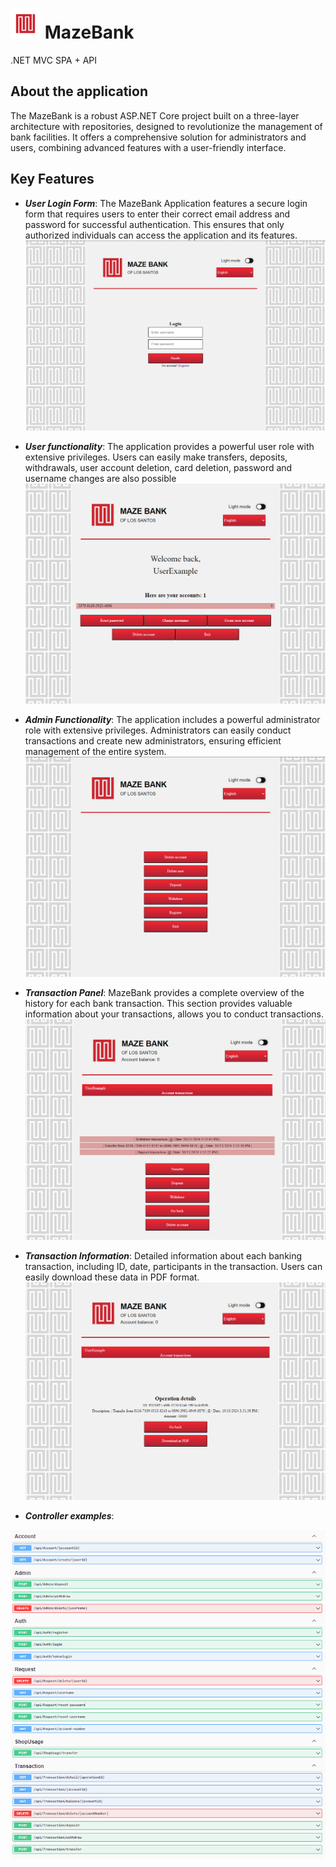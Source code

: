 # <img src="https://github.com/Okarpets/MazeBank/blob/main/BankProject/assets/icon-light.svg" alt="MazeFavico" width="48" height="48"> MazeBank
.NET MVC SPA + API

## About the application
The MazeBank is a robust ASP.NET Core project built on a three-layer architecture with repositories, designed to revolutionize the management of bank facilities. It offers a comprehensive solution for administrators and users, combining advanced features with a user-friendly interface.

## Key Features
* ***User Login Form***: The MazeBank Application features a secure login form that requires users to enter their correct email address and password for successful authentication. This ensures that only authorized individuals can access the application and its features.
![login_page](https://github.com/Okarpets/MazeBank/blob/main/BankProject/assets/login_page.png)

* ***User functionality***: The application provides a powerful user role with extensive privileges. Users can easily make transfers, deposits, withdrawals, user account deletion, card deletion, password and username changes are also possible
![user_panel](https://github.com/Okarpets/MazeBank/blob/main/BankProject/assets/user_panel.png)

* ***Admin Functionality***: The application includes a powerful administrator role with extensive privileges. Administrators can easily conduct transactions and create new administrators, ensuring efficient management of the entire system.
![admin_panel](https://github.com/Okarpets/MazeBank/blob/main/BankProject/assets/admin_panel.png)

* ***Transaction Panel***: MazeBank provides a complete overview of the history for each bank transaction. This section provides valuable information about your transactions, allows you to conduct transactions.
![transaction_page](https://github.com/Okarpets/MazeBank/blob/main/BankProject/assets/transaction_page.png)

* ***Transaction Information***: Detailed information about each banking transaction, including ID, date, participants in the transaction. Users can easily download these data in PDF format.
![transaction_detail](https://github.com/Okarpets/MazeBank/blob/main/BankProject/assets/transaction_detail.png)

* ***Controller examples***:
<p align="center">
  <img src="https://github.com/Okarpets/MazeBank/blob/main/BankProject/assets/all_controllers.png" alt="all_controller" />
</p>
